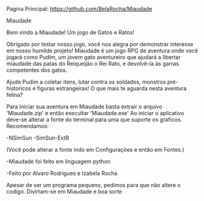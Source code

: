 Pagina Principal: https://github.com/BelaRocha/Miaudade

Miaudade

Bem vindo a Miaudade! Um jogo de Gatos e Ratos!


Obrigado por testar nosso jogo, você nos alegra por demonstrar interesse em nosso humilde projeto!
Miaudade é um jogo RPG de aventura onde você jogará como Pudim, um jovem gato aventureiro que ajudará a libertar miaudade das patas do Reiqueijão o Rei Rato, e devolvê-la às garras competentes dos gatos.


Ajude Pudim a coletar itens, lutar contra os soldados, monstros pré-historicos e figuras estrangeiras! O que mais te aguarda nesta aventura felina?


Para iniciar sua aventura em Miaudade basta extrair o arquivo 'Miaudade.zip' e então execultar 'Miaudade.exe' Ao iniciar o aplicativo deve-se alterar a fonte do terminal para uma que suporte os graficos. Recomendamos:

-NSimSun -SimSun-ExtB

(Você pode alterar a fonte indo em Configurações e então em Fontes.)


-Miaudade foi feito em linguagem python 

-Feito por Alvaro Rodrigues e Izabela Rocha


Apesar de ser um programa pequeno, pedimos para que não altere o codigo. Divirtam-se em Miaudade e boa sorte
